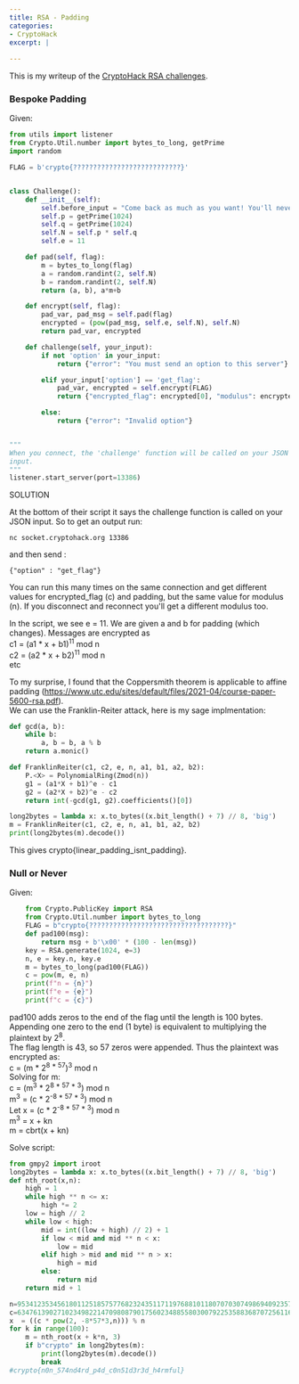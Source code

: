 ```yaml
---
title: RSA - Padding
categories:
- CryptoHack
excerpt: |
  
---
```


This is my writeup of the [CryptoHack RSA challenges](https://cryptohack.org/challenges/rsa).


### Bespoke Padding

Given:
```python
from utils import listener
from Crypto.Util.number import bytes_to_long, getPrime
import random

FLAG = b'crypto{???????????????????????????}'


class Challenge():
    def __init__(self):
        self.before_input = "Come back as much as you want! You'll never get my flag.\n"
        self.p = getPrime(1024)
        self.q = getPrime(1024)
        self.N = self.p * self.q
        self.e = 11

    def pad(self, flag):
        m = bytes_to_long(flag)
        a = random.randint(2, self.N)
        b = random.randint(2, self.N)
        return (a, b), a*m+b

    def encrypt(self, flag):
        pad_var, pad_msg = self.pad(flag)
        encrypted = (pow(pad_msg, self.e, self.N), self.N)
        return pad_var, encrypted

    def challenge(self, your_input):
        if not 'option' in your_input:
            return {"error": "You must send an option to this server"}

        elif your_input['option'] == 'get_flag':
            pad_var, encrypted = self.encrypt(FLAG)
            return {"encrypted_flag": encrypted[0], "modulus": encrypted[1], "padding": pad_var}

        else:
            return {"error": "Invalid option"}


"""
When you connect, the 'challenge' function will be called on your JSON
input.
"""
listener.start_server(port=13386)
```

SOLUTION

At the bottom of their script it says the challenge function is called on your JSON input. 
So to get an output run:
<br>
```
nc socket.cryptohack.org 13386
```
and then send :
<br>
```
{"option" : "get_flag"}
```
You can run this many times on the same connection and get different values for encrypted_flag (c) and padding, but the same value for modulus (n). If you disconnect and reconnect you'll get a different modulus too. 

In the script, we see e = 11. We are given a and b for padding (which changes). Messages are encrypted as <br>
c1 = (a1 * x + b1)<sup>11</sup> mod n <br>
c2 = (a2 * x + b2)<sup>11</sup> mod n <br>
etc

To my surprise, I found that the Coppersmith theorem is applicable to affine padding (https://www.utc.edu/sites/default/files/2021-04/course-paper-5600-rsa.pdf). <br>
We can use the Franklin-Reiter attack, here is my sage implmentation:

```python
def gcd(a, b):
    while b:
        a, b = b, a % b
    return a.monic()

def FranklinReiter(c1, c2, e, n, a1, b1, a2, b2):
    P.<X> = PolynomialRing(Zmod(n))
    g1 = (a1*X + b1)^e - c1
    g2 = (a2*X + b2)^e - c2
    return int(-gcd(g1, g2).coefficients()[0])

long2bytes = lambda x: x.to_bytes((x.bit_length() + 7) // 8, 'big')
m = FranklinReiter(c1, c2, e, n, a1, b1, a2, b2)
print(long2bytes(m).decode())
```

This gives crypto{linear_padding_isnt_padding}.

### Null or Never

Given: <br>
```python
    from Crypto.PublicKey import RSA
    from Crypto.Util.number import bytes_to_long
    FLAG = b"crypto{???????????????????????????????????}"
    def pad100(msg):
        return msg + b'\x00' * (100 - len(msg))
    key = RSA.generate(1024, e=3)
    n, e = key.n, key.e
    m = bytes_to_long(pad100(FLAG))
    c = pow(m, e, n)
    print(f"n = {n}")
    print(f"e = {e}")
    print(f"c = {c}")
```
pad100 adds zeros to the end of the flag until the length is 100 bytes. Appending one zero to the end (1 byte) is equivalent to multiplying the plaintext by 2<sup>8</sup>. <br>
The flag length is 43, so 57 zeros were appended. Thus the plaintext was encrypted as: <br>
c = (m * 2<sup>8 * 57</sup>)<sup>3</sup> mod n <br>
Solving for m: <br>
c = (m<sup>3</sup> * 2<sup>8 * 57 * 3</sup>) mod n <br>
m<sup>3</sup> = (c * 2<sup>-8 * 57 * 3</sup>) mod n <br>
Let x = (c * 2<sup>-8 * 57 * 3</sup>) mod n <br>
m<sup>3</sup> = x + kn <br>
m = cbrt(x + kn)

Solve script:
```python
from gmpy2 import iroot
long2bytes = lambda x: x.to_bytes((x.bit_length() + 7) // 8, 'big')
def nth_root(x,n):
    high = 1
    while high ** n <= x:
        high *= 2
    low = high // 2
    while low < high:
        mid = int((low + high) // 2) + 1
        if low < mid and mid ** n < x:
            low = mid
        elif high > mid and mid ** n > x:
            high = mid
        else:
            return mid
    return mid + 1

n=95341235345618011251857577682324351171197688101180707030749869409235726634345899397258784261937590128088284421816891826202978052640992678267974129629670862991769812330793126662251062120518795878693122854189330426777286315442926939843468730196970939951374889986320771714519309125434348512571864406646232154103
c=63476139027102349822147098087901756023488558030079225358836870725611623045683759473454129221778690683914555720975250395929721681009556415292257804239149809875424000027362678341633901036035522299395660255954384685936351041718040558055860508481512479599089561391846007771856837130233678763953257086620228436828
x  = ((c * pow(2, -8*57*3,n))) % n
for k in range(100):
    m = nth_root(x + k*n, 3)
    if b"crypto" in long2bytes(m):
        print(long2bytes(m).decode())
        break
#crypto{n0n_574nd4rd_p4d_c0n51d3r3d_h4rmful}
```
